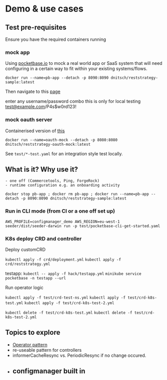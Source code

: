 # Demo & use cases

## Test pre-requisites

Ensure you have the required containers running

### mock app

Using [pocketbase.io](https://pocketbase.io/) to mock a real world app or SaaS system that will need configuring in a certain way to fit within your existing systems/flows.

`docker run --name=pb-app --detach -p 8090:8090 dnitsch/reststrategy-sample:latest`

Then navigate to this [page](http://127.0.0.1:8090/_/?installer#)

enter any username/password combo this is only for local testing
test@example.com/P4s$w0rd123!

<!-- `minikube service pocketbase -n testapp --url` -->
<!-- if you are running in Minikube and testing from the outside -->

### mock oauth server

Containerised version of [this](https://github.com/axa-group/oauth2-mock-server)

`docker run --name=oauth-mock --detach -p 8080:8080 dnitsch/reststrategy-oauth-mock:latest`

See `test/*-test.yaml` for an integration style test locally.

## What is it? Why use it?

    - one off (Commercetools, Ping, ForgeRock)
    - runtime configuration e.g. an onboarding activity

`docker stop pb-app ; docker rm pb-app ; docker run --name=pb-app --detach -p 8090:8090 dnitsch/reststrategy-sample:latest`

### Run in CLI mode (from CI or a one off set up)

`AWS_PROFILE=configmanager_demo AWS_REGION=eu-west-1 seeder/dist/seeder-darwin run -p test/pocketbase-cli-get-started.yaml`

### K8s deploy CRD and controller

Deploy customCRD

`kubectl apply -f crd/deployment.yml`
`kubectl apply -f crd/reststrategy.yml`

testapp:
`kubectl -- apply -f hack/testapp.yml`
`minikube service pocketbase -n testapp --url`

Run operator logic

`kubectl apply -f test/crd-test-ns.yml`
`kubectl apply -f test/crd-k8s-test.yml`
`kubectl apply -f test/crd-k8s-test-2.yml`

`kubectl delete -f test/crd-k8s-test.yml`
`kubectl delete -f test/crd-k8s-test-2.yml`

## Topics to explore

- [Operator pattern](https://kubernetes.io/docs/concepts/extend-kubernetes/operator/)
- re-useable pattern for controllers
- informerCacheResync vs. PeriodicResync if no change occured.
- configmanager built in
    - 